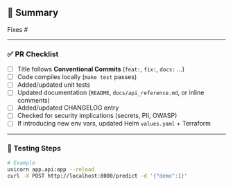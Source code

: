 ## 📑 Summary
<!-- Short explanation of WHAT you are changing and WHY. -->

Fixes #<!-- issue ID here, e.g. 42 -->

---

### ✅ PR Checklist
- [ ] Title follows **Conventional Commits** (`feat:`, `fix:`, `docs:` …)
- [ ] Code compiles locally (`make test` passes)
- [ ] Added/updated unit tests
- [ ] Updated documentation (`README`, `docs/api_reference.md`, or inline comments)
- [ ] Added/updated CHANGELOG entry
- [ ] Checked for security implications (secrets, PII, OWASP)
- [ ] If introducing new env vars, updated Helm `values.yaml` + Terraform

---

### 🔬 Testing Steps
<!-- Explicit commands or curl calls reviewers can run. -->

```bash
# Example
uvicorn app.api:app --reload
curl -X POST http://localhost:8000/predict -d '{"demo":1}'
